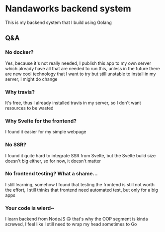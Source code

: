 # Nandaworks backend system

This is my backend system that I build using Golang

## Q&A
### No docker?
Yes, because it's not really needed, I publish this app to my own server which already have all that are needed to run this, unless in the future there are new cool technology that I want to try but still unstable to install in my server, I might do change

### Why travis?
It's free, thus I already installed travis in my server, so I don't want resources to be wasted

### Why Svelte for the frontend?
I found it easier for my simple webpage

### No SSR?
I found it quite hard to integrate SSR from Svelte, but the Svelte build size doesn't big either, so for now, it doesn't matter

### No frontend testing? What a shame...
I still learning, somehow I found that testing the frontend is still not worth the effort, I still thinks that frontend need automated test, but only for a big apps

### Your code is wierd~
I learn backend from NodeJS 🙃 that's why the OOP segment is kinda screwed, I feel like I still need to wrap my head sometimes to Go